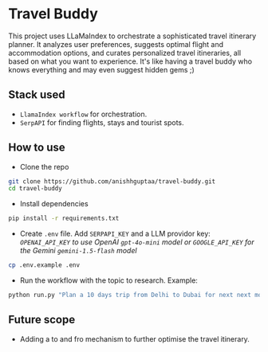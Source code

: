 
# Travel Buddy

This project uses LLaMaIndex to orchestrate a sophisticated travel itinerary planner. It analyzes user preferences, suggests optimal flight and accommodation options, and curates personalized travel itineraries, all based on what you want to experience. It's like having a travel buddy who knows everything and may even suggest hidden gems ;)

## Stack used

- `LlamaIndex workflow` for orchestration.
- `SerpAPI` for finding flights, stays and tourist spots.
## How to use

- Clone the repo

```bash
git clone https://github.com/anishhguptaa/travel-buddy.git
cd travel-buddy
```

- Install dependencies

```bash
pip install -r requirements.txt
```

- Create `.env` file. Add `SERPAPI_KEY` and a LLM providor key:
_`OPENAI_API_KEY` to use OpenAI `gpt-4o-mini` model or `GOOGLE_API_KEY` for the Gemini `gemini-1.5-flash` model_

```bash
cp .env.example .env
```

- Run the workflow with the topic to research. Example:

```bash
python run.py "Plan a 10 days trip from Delhi to Dubai for next next month"
```

## Future scope

- Adding a to and fro mechanism to further optimise the travel itinerary.
